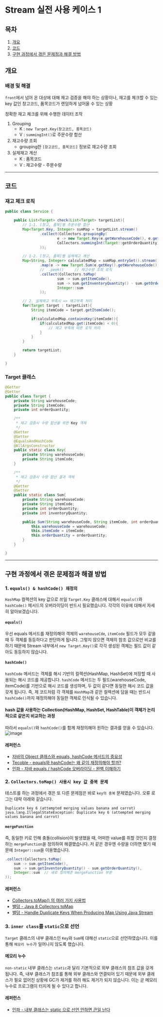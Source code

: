 # Stream 실전 사용 케이스 1

## 목차
1. [개요](#개요)
2. [코드](#코드)
3. [구현 과정에서 겪은 문제점과 해결 방법](#구현-과정에서-겪은-문제점과-해결-방법)

## 개요
### 배경 및 해결
`front`에서 넘어 온 대상에 대해 재고 검증을 해야 하는 상황이나, 재고를 체크할 수 있는 key 값인 창고코드, 품목코드가 랜덤하게 넘어올 수 있는 상황

정확한 재고 체크를 위해 수행한 데이터 조작
1. Grouping 
   - K : `new Target.Key(창고코드, 품목코드)`
   - V : `summingInt()`로 주문수량 합산
2. 재고수량 조회
   - grouping한 `[창고코드, 품목코드]` 정보로 재고수량 조회
3. 실제재고 계산
   - K : 품목코드
   - V : 재고수량 - 주문수량

---

## 코드

### 재고 체크 로직
```java
public class Service {

	public List<Target> check(List<Target> targetList){
		// 1-1. [창고, 품목]별 주문수량 합산
		Map<Target.Key, Integer> sumMap = targetList.stream()
				.collect(Collectors.groupingBy(
						e -> new Target.Key(e.getWarehouseCode(), e.getItemCode()),	// K : [창고코드, 품목코드]
						Collectors.summingInt(Target::getOrderQuantity)				// V : 주문수량++
				));

		// 1-2. [창고, 품목]별 실제재고 계산
		Map<String, Integer> calculatedMap = sumMap.entrySet().stream()
				.map(e -> new Target.Sum(e.getKey().getWarehouseCode(), e.getKey().getItemCode(), e.getValue()))
				//	.peek()		// 재고수량 조회 로직
				.collect(Collectors.toMap(
						sum -> sum.getItemCode(),									// K : 품목코드
						sum -> sum.getInventoryQuantity() - sum.getOrderQuantity(),	// V : 실제재고 = 재고수량 - 주문수량
						Integer::sum												// 같은 key(품목코드)일 경우 합산 처리
				));

		// 2. 실제재고 부족시 => 재고부족 처리
		for(Target target : targetList){
			String itemCode = target.getItemCode();

			if(calculatedMap.containsKey(itemCode)){
				if(calculatedMap.get(itemCode) < 0){
					// 재고 부족에 따른 로직 처리
				}
			}
		}

		return targetList;
	}

}
```

### Target 클래스
```java
@Getter
@Setter
public class Target {
	private String warehouseCode;
	private String itemCode;
	private int orderQuantity;

	/**
	 * 재고 검증시 수량 합산을 위한 Key 객체
	 */
	@Getter
	@Setter
	@EqualsAndHashCode
	@AllArgsConstructor
	public static class Key{
		private String warehouseCode;
		private String itemCode;
	}

	/**
	 * 재고 검증시 수량 합산 결과 객체
	 */
	@Getter
	@Setter
	public static class Sum{
		private String warehouseCode;
		private String itemCode;
		private int orderQuantity;
		private int inventoryQuantity;

		public Sum(String warehouseCode, String itemCode, int orderQuantity){
			this.warehouseCode = warehouseCode;
			this.itemCode = itemCode;
			this.orderQuantity = orderQuantity;
		}
	}

}
```

---

## 구현 과정에서 겪은 문제점과 해결 방법
### 1. `equals() & hashCode() 재정의`
`HashMap` 컬렉션의 key 값으로 쓰일 `Target.Key` 클래스에 대해서 `equals()`와 `hashCode()` 메서드의 오버라이딩이 반드시 필요했습니다.
각각의 이유에 대해서 자세히 알아보겠습니다.

#### `equals()`
우선 equals 메서드를 재정의해야 객체의 `warehouseCde`, `itemCode` 필드가 모두 같을 때 두 객체를 동등하다고 판단하게 됩니다.
그렇지 않으면 객체의 참조 값으로만 비교를 하기 때문에 Stream 내부에서 `new Target.Key()`로 각각 생성된 객체는 필드 값이 같아도 동등하지 않습니다.

#### `hashCode()`
`hashCode` 메서드는 객체를 해시 기반의 컬렉션(HashMap, HashSet)에 저장할 때 사용되는 해시 코드를 제공합니다.
`hashCode` 메서드는 두 필드(warehouseCode, itemCode)를 기반으로 해시 코드를 생성하며, 두 값이 같다면 동일한 해시 코드 값을 갖게 됩니다.
즉, 제 코드처럼 각 객체를 `HashMap`과 같은 컬렉션에 담을 때는 반드시 `hashCode()`까지 재정의해야 동일한 객체로 인식될 수 있습니다.

#### hash 값을 사용하는 Collection(HashMap, HashSet, HashTable)이 객체가 논리적으로 같은지 비교하는 과정
따라서 `equals()`와 `hashCode()`를 함께 재정의해야 원하는 결과를 얻을 수 있습니다.
![image](https://github.com/user-attachments/assets/fa18785a-165d-47f9-b453-039cc7999dee)


#### 레퍼런스
- [자바의 Object 클래스와 equals, hashCode 메서드의 중요성](https://intro.f-lab.kr/insight/java-object-class-equals-hashcode?gad_source=1&gclid=CjwKCAjw7s20BhBFEiwABVIMraXHsjn2q7RL16EHxygez2CwZSD0Ywxla-ywR-mTUU3jb_c8M6IOCxoC0ywQAvD_BwE)
- [Tecoble - equals와 hashCode는 왜 같이 재정의해야 할까?](https://tecoble.techcourse.co.kr/post/2020-07-29-equals-and-hashCode/)
- [인파 - 자바 equals / hashCode 오버라이딩 - 완벽 이해하기](https://inpa.tistory.com/entry/JAVA-%E2%98%95-equals-hashCode-%EB%A9%94%EC%84%9C%EB%93%9C-%EA%B0%9C%EB%85%90-%ED%99%9C%EC%9A%A9-%ED%8C%8C%ED%97%A4%EC%B9%98%EA%B8%B0#equals%EB%A7%8C_%EC%9E%AC%EC%A0%95%EC%9D%98%ED%95%A0_%EA%B2%BD%EC%9A%B0)


### 2. `Collectors.toMap() 사용시 key 값 중복 문제`
테스트를 하는 과정에서 겪은 또 다른 문제점은 바로 `key의 중복` 문제였습니다. 오류 로그는 대략 아래와 같습니다.

`Duplicate key 6 (attempted merging values banana and carrot) java.lang.IllegalStateException: Duplicate key 6 (attempted merging values banana and carrot)`

#### `mergeFunction`
즉, 동일한 키로 인해 충돌(collision)이 발생했을 때, 어떠한 value를 취할 것인지 결정하는 `mergeFunction`을 정의하여 해결했습니다.
저 같은 경우엔 수량을 더하면 됐기 때문에 `Integer::sum`을 이용했습니다.

```java
.collect(Collectors.toMap(
    sum -> sum.getItemCode(),								
    sum -> sum.getInventoryQuantity() - sum.getOrderQuantity(),	
    Integer::sum  // 새로 정의해준 mergeFunction 부분
));
```

#### 레퍼런스
- [Collectors.toMap() 의 여러 가지 사용법](https://ttl-blog.tistory.com/1232)
- [밸덩 - Java 8 Collectors toMap](https://www.baeldung.com/java-collectors-tomap)
- [밸덩 - Handle Duplicate Keys When Producing Map Using Java Stream](https://www.baeldung.com/java-duplicate-keys-when-producing-map-using-stream)


### 3. `inner class`를 `static`으로 선언
`Target` 클래스의 내부 클래스인 `Key`와 `Sum`에 대해선 `static`으로 선언하였습니다.
이를 통해 `메모리 누수`가 일어나지 않도록 했습니다.

#### 메모리 누수
`non-static` 내부 클래스는 `static`과 달리 기본적으로 외부 클래스의 참조 값을 갖게 됩니다.
즉, 내부 클래스가 참조를 통해 외부 클래스와 연결되어 있기 때문에 외부 클래스가 필요 없어진 상황에 GC가 제거를 하려 해도 제거가 되지 않습니다.
이는 곧 메모리 누수로 프로그램이 터지게 될 수 있다고 합니다.

#### 레퍼런스
- [인파 - 내부 클래스는 static 으로 선언 안하면 큰일 난다](https://inpa.tistory.com/entry/JAVA-%E2%98%95-%EC%9E%90%EB%B0%94%EC%9D%98-%EB%82%B4%EB%B6%80-%ED%81%B4%EB%9E%98%EC%8A%A4%EB%8A%94-static-%EC%9C%BC%EB%A1%9C-%EC%84%A0%EC%96%B8%ED%95%98%EC%9E%90#inner_%ED%81%B4%EB%9E%98%EC%8A%A4%EB%8A%94_%EC%99%B8%EB%B6%80_%EC%B0%B8%EC%A1%B0%EB%A5%BC_%ED%95%9C%EB%8B%A4)
